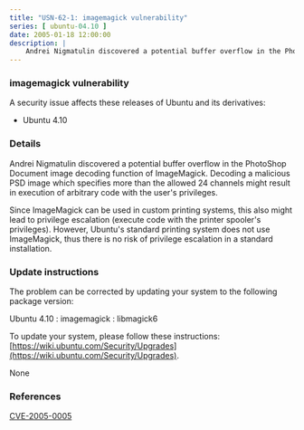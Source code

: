 ```yaml
---
title: "USN-62-1: imagemagick vulnerability"
series: [ ubuntu-04.10 ]
date: 2005-01-18 12:00:00
description: |
    Andrei Nigmatulin discovered a potential buffer overflow in the PhotoShop Document image decoding function of ImageMagick. Decoding a malicious PSD image which specifies more than the allowed 24 channels might result in execution of arbitrary code with the user&#39;s privileges.
--- 
```

 
### imagemagick vulnerability

A security issue affects these releases of Ubuntu and its derivatives:

* Ubuntu 4.10

### Details

Andrei Nigmatulin discovered a potential buffer overflow in the PhotoShop Document image decoding function of ImageMagick. Decoding a malicious PSD image which specifies more than the allowed 24 channels might result in execution of arbitrary code with the user&#39;s privileges.

Since ImageMagick can be used in custom printing systems, this also might lead to privilege escalation (execute code with the printer spooler&#39;s privileges). However, Ubuntu&#39;s standard printing system does not use ImageMagick, thus there is no risk of privilege escalation in a standard installation.

### Update instructions

The problem can be corrected by updating your system to the following package version:

Ubuntu 4.10
 : imagemagick 
 : libmagick6 

To update your system, please follow these instructions: [https://wiki.ubuntu.com/Security/Upgrades](https://wiki.ubuntu.com/Security/Upgrades).

None

### References

 [CVE-2005-0005](http://people.ubuntu.com/~ubuntu-security/cve/CVE-2005-0005)
 
